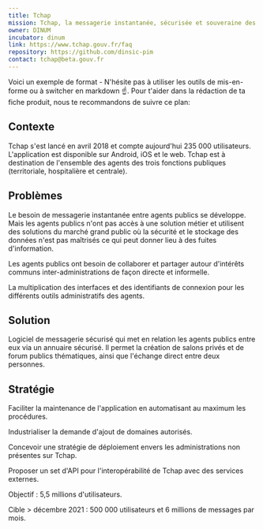 ```yaml
---
title: Tchap
mission: Tchap, la messagerie instantanée, sécurisée et souveraine des agents publics
owner: DINUM
incubator: dinum
link: https://www.tchap.gouv.fr/faq
repository: https://github.com/dinsic-pim
contact: tchap@beta.gouv.fr
---
```

Voici un exemple de format  - N'hésite pas à utiliser les outils de mis-en-forme ou à switcher en markdown ☝️.
Pour t'aider dans la rédaction de ta fiche produit, nous te recommandons de suivre ce plan: 

## Contexte

Tchap s'est lancé en avril 2018 et compte aujourd'hui 235 000 utilisateurs. L'application est disponible sur Android, iOS et le web. Tchap est à destination de l'ensemble des agents des trois fonctions publiques (territoriale, hospitalière et centrale). 

## Problèmes

Le besoin de messagerie instantanée entre agents publics se développe. Mais les agents publics n'ont pas accès à une solution métier et utilisent des solutions du marché grand public où la sécurité et le stockage des données n'est pas maîtrisés ce qui peut donner lieu à des fuites d'information.

Les agents publics ont besoin de collaborer et partager autour d'intérêts communs inter-administrations de façon directe et informelle. 

La multiplication des interfaces et des identifiants de connexion pour les différents outils administratifs des agents. 

## Solution

Logiciel de messagerie sécurisé qui met en relation les agents publics entre eux via un annuaire sécurisé. Il permet la création de salons privés et de forum publics thématiques, ainsi que l'échange direct entre deux personnes. 

## Stratégie

Faciliter la maintenance de l'application en automatisant au maximum les procédures. 

Industrialiser la demande d'ajout de domaines autorisés. 

Concevoir une stratégie de déploiement envers les administrations non présentes sur Tchap. 

Proposer un set d'API pour l'interopérabilité de Tchap avec des services externes. 

Objectif : 5,5 millions d'utilisateurs. 

Cible > décembre 2021 : 500 000 utilisateurs et 6 millions de messages par mois.